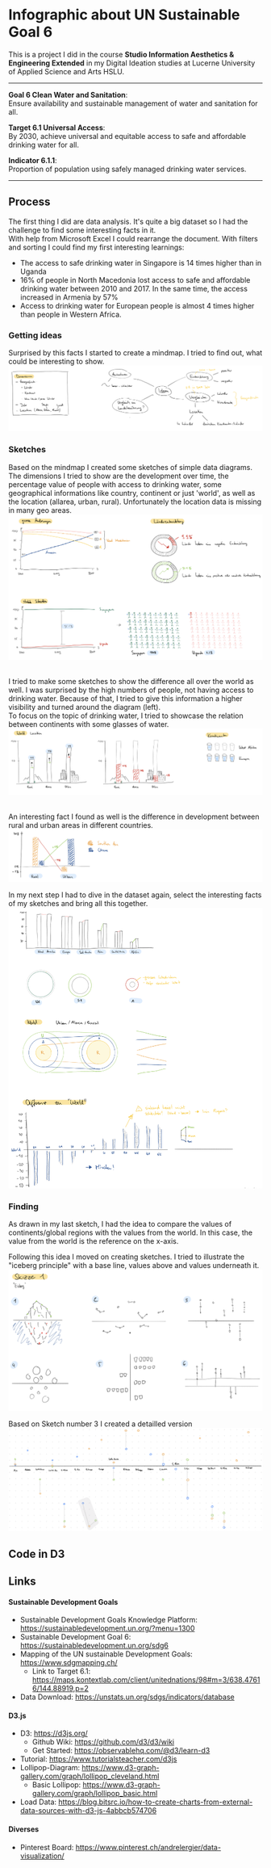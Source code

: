 # Infographic about UN Sustainable Goal 6
This is a project I did in the course __Studio Information Aesthetics & Engineering Extended__ in my Digital Ideation studies at Lucerne University of Applied Science and Arts HSLU.

---

__Goal 6 Clean Water and Sanitation__:<br>
Ensure availability and sustainable management of water and sanitation for all.<br>

__Target 6.1 Universal Access__:<br>
By 2030, achieve universal and equitable access to safe and affordable drinking water for all.<br>

__Indicator 6.1.1__:<br>
Proportion of population using safely managed drinking water services.<br>

---

## Process
The first thing I did are data analysis. It's quite a big dataset so I had the challenge to find some interesting facts in it.<br>
With help from Microsoft Excel I could rearrange the document. With filters and sorting I could find my first interesting learnings:
- The access to safe drinking water in Singapore is 14 times higher than in Uganda
- 16% of people in North Macedonia lost access to safe and affordable drinking water between 2010 and 2017. In the same time, the access increased in Armenia by 57%
- Access to drinking water for European people is almost 4 times higher than people in Western Africa.

### Getting ideas
Surprised by this facts I started to create a mindmap. I tried to find out, what could be interesting to show.
![Skizze Mindmap](assets/skizze-mindmap.png "Skizze Mindmap")

### Sketches
Based on the mindmap I created some sketches of simple data diagrams. The dimensions I tried to show are the development over time, the percentage value of people with access to drinking water, some geographical informations like country, continent or just 'world', as well as the location (allarea, urban, rural).
Unfortunately the location data is missing in many geo areas.
![Skizze 1](assets/skizze-1.png "Skizze Diagramme")<br><br>

I tried to make some sketches to show the difference all over the world as well. I was surprised by the high numbers of people, not having access to drinking water. Because of that, I tried to give this information a higher visibility and turned around the diagram (left).<br>
To focus on the topic of drinking water, I tried to showcase the relation between continents with some glasses of water.
![Skizze 2](assets/skizze-2.png "Skizze Diagramme")<br><br>

An interesting fact I found as well is the difference in development between rural and urban areas in different countries.
![Skizze 3](assets/skizze-3.png "Skizze Diagramme")

In my next step I had to dive in the dataset again, select the interesting facts of my sketches and bring all this together.
![Skizze 4](assets/skizze-4.png "Skizze Diagramme")

### Finding
As drawn in my last sketch, I had the idea to compare the values of continents/global regions with the values from the world. In this case, the value from the world is the reference on the x-axis.

Following this idea I moved on creating sketches. I tried to illustrate the "iceberg principle" with a base line, values above and values underneath it.
![Skizze 5](assets/skizze-5.png "Skizze Diagramme")

Based on Sketch number 3 I created a detailled version
![Skizze 6](assets/skizze-6.png "Skizze Diagramm")

## Code in D3

## Links
#### Sustainable Development Goals
- Sustainable Development Goals Knowledge Platform: https://sustainabledevelopment.un.org/?menu=1300
- Sustainable Development Goal 6: https://sustainabledevelopment.un.org/sdg6
- Mapping of the UN sustainable Development Goals: https://www.sdgmapping.ch/
  - Link to Target 6.1: https://maps.kontextlab.com/client/unitednations/98#m=3/638.47616/144.88919,p=2
- Data Download: https://unstats.un.org/sdgs/indicators/database

#### D3.js
- D3: https://d3js.org/
  - Github Wiki: https://github.com/d3/d3/wiki
  - Get Started: https://observablehq.com/@d3/learn-d3
- Tutorial: https://www.tutorialsteacher.com/d3js
- Lollipop-Diagram: https://www.d3-graph-gallery.com/graph/lollipop_cleveland.html
  - Basic Lollipop: https://www.d3-graph-gallery.com/graph/lollipop_basic.html
- Load Data: https://blog.bitsrc.io/how-to-create-charts-from-external-data-sources-with-d3-js-4abbcb574706

#### Diverses
- Pinterest Board: https://www.pinterest.ch/andrelergier/data-visualization/

